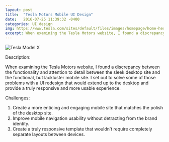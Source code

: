 ```yaml
---
layout: post
title:  "Tesla Motors Mobile UI Design"
date:   2016-07-25 11:39:32 -0400
categories: UI design
img: https://www.tesla.com/sites/default/files/images/homepage/home-hero-modelx-mobile.jpg
excerpt: When examining the Tesla Motors website, I found a discrepancy between the functionality and attention to detail between the sleek desktop site and the functional, but lackluster mobile site.  I set out to solve some of those problems with a UI redesign that would extend up to the desktop and provide a truly responsive and more usable experience.
---
```


![Tesla Model X](https://www.tesla.com/sites/default/files/images/homepage/home-hero-modelx-mobile.jpg)

Description:

When examining the Tesla Motors website, I found a discrepancy between the functionality and attention to detail between the sleek desktop site and the functional, but lackluster mobile site.  I set out to solve some of those problems with a UI redesign that would extend up to the desktop and provide a truly responsive and more usable experience.

Challenges:

1. Create a more enticing and engaging mobile site that matches the polish of the desktop site.
2. Improve mobile navigation usability without detracting from the brand identity.
3. Create a truly responsive template that wouldn’t require completely separate layouts between devices.
